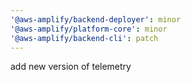 ```yaml
---
'@aws-amplify/backend-deployer': minor
'@aws-amplify/platform-core': minor
'@aws-amplify/backend-cli': patch
---
```


add new version of telemetry
